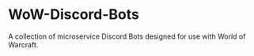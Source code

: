 # WoW-Discord-Bots
A collection of microservice Discord Bots designed for use with World of Warcraft.
